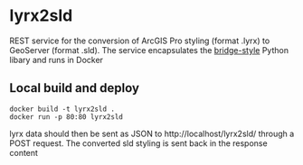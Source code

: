 # lyrx2sld
REST service for the conversion of ArcGIS Pro styling (format .lyrx) to GeoServer (format .sld). The service encapsulates the [bridge-style](https://github.com/camptocamp/bridge-style) Python libary and runs in Docker

## Local build and deploy
```
docker build -t lyrx2sld .
docker run -p 80:80 lyrx2sld
```
lyrx data should then be sent as JSON to http://localhost/lyrx2sld/ through a POST request. The converted sld styling is sent back in the response content
